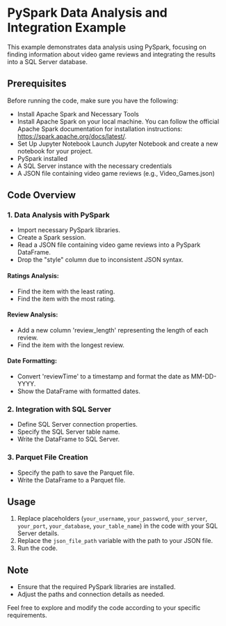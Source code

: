 # PySpark Data Analysis and Integration Example

This example demonstrates data analysis using PySpark, focusing on finding information about video game reviews and integrating the results into a SQL Server database.

## Prerequisites

Before running the code, make sure you have the following:
- Install Apache Spark and Necessary Tools
- Install Apache Spark on your local machine. You can follow the official Apache Spark documentation for installation 
  instructions: https://spark.apache.org/docs/latest/.
- Set Up Jupyter Notebook
  Launch Jupyter Notebook and create a new notebook for your project.
- PySpark installed
- A SQL Server instance with the necessary credentials
- A JSON file containing video game reviews (e.g., Video_Games.json)

## Code Overview

### 1. Data Analysis with PySpark

- Import necessary PySpark libraries.
- Create a Spark session.
- Read a JSON file containing video game reviews into a PySpark DataFrame.
- Drop the "style" column due to inconsistent JSON syntax.

#### Ratings Analysis:

- Find the item with the least rating.
- Find the item with the most rating.

#### Review Analysis:

- Add a new column 'review_length' representing the length of each review.
- Find the item with the longest review.

#### Date Formatting:

- Convert 'reviewTime' to a timestamp and format the date as MM-DD-YYYY.
- Show the DataFrame with formatted dates.

### 2. Integration with SQL Server

- Define SQL Server connection properties.
- Specify the SQL Server table name.
- Write the DataFrame to SQL Server.

### 3. Parquet File Creation

- Specify the path to save the Parquet file.
- Write the DataFrame to a Parquet file.

## Usage

1. Replace placeholders (`your_username`, `your_password`, `your_server`, `your_port`, `your_database`, `your_table_name`) in the code with your SQL Server details.
2. Replace the `json_file_path` variable with the path to your JSON file.
3. Run the code.

## Note

- Ensure that the required PySpark libraries are installed.
- Adjust the paths and connection details as needed.

Feel free to explore and modify the code according to your specific requirements.
